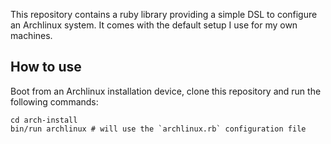 This repository contains a ruby library providing a simple DSL to configure an Archlinux system.
It comes with the default setup I use for my own machines.

## How to use

Boot from an Archlinux installation device, clone this repository and run the following commands:

```
cd arch-install
bin/run archlinux # will use the `archlinux.rb` configuration file
```
